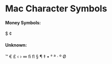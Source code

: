 # Mac Character Symbols

#### Money Symbols:
$
¢
#### Unknown:
™
€
£
‹
›
∞
ﬁ
ﬂ
§
¶
‡
•
°
ª
·
º
Ø

</html>